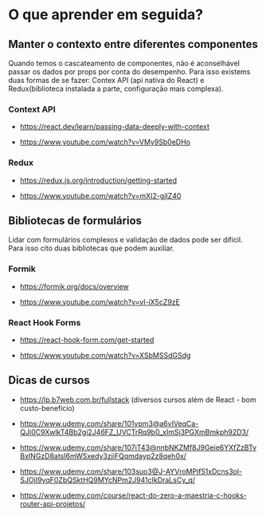 # O que aprender em seguida?

## Manter o contexto entre diferentes componentes

Quando temos o cascateamento de componentes, não é aconselhável passar os dados por props por conta do desempenho. Para isso existems duas formas de se fazer: Contex API (api nativa do React) e Redux(biblioteca instalada a parte, configuração mais complexa).

### Context API

- https://react.dev/learn/passing-data-deeply-with-context

- https://www.youtube.com/watch?v=VMy9Sb0eDHo

### Redux

- https://redux.js.org/introduction/getting-started

- https://www.youtube.com/watch?v=mXI2-gjIZ40

## Bibliotecas de formulários

Lidar com formulários complexos e validação de dados pode ser difícil. Para isso cito duas bibliotecas que podem auxiliar.

### Formik

- https://formik.org/docs/overview

- https://www.youtube.com/watch?v=yI-iX5cZ9zE

### React Hook Forms

- https://react-hook-form.com/get-started

- https://www.youtube.com/watch?v=XSbMSSdGSdg

## Dicas de cursos

- https://lp.b7web.com.br/fullstack (diversos cursos além de React - bom custo-benefício)

- https://www.udemy.com/share/101ypm3@a6vIVeqCa-QJi0C9XwlkT4Bb2gi2J46FZ_UVCTrRq9b0_xImSj3PGXmBmkph92D3/

- https://www.udemy.com/share/107iT43@nnbNKZMf8J9Geie6YXfZzBTvBxINGzD8atsI6mWSxedy3zjiFQqmdayp2z8qeh0x/

- https://www.udemy.com/share/103suo3@J-AYVroMPjf51xDcns3ol-SJOjI9yqF0ZbQSktHQ9MYcNPm2J941cIkDraLsCy_q/

- https://www.udemy.com/course/react-do-zero-a-maestria-c-hooks-router-api-projetos/

